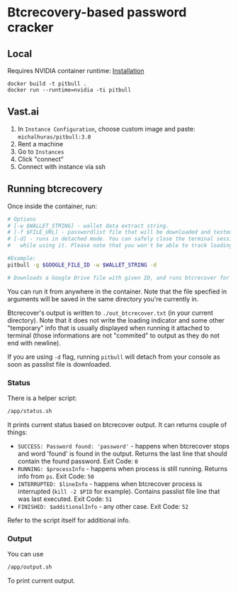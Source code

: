 # Btcrecovery-based password cracker

## Local

Requires NVIDIA container runtime: [Installation](https://docs.nvidia.com/datacenter/cloud-native/container-toolkit/install-guide.html)

```
docker build -t pitbull .
docker run --runtime=nvidia -ti pitbull
```

## Vast.ai
1. In `Instance Configuration`, choose custom image and paste: `michalhuras/pitbull:3.0`
2. Rent a machine
3. Go to `Instances`
4. Click "connect"
5. Connect with instance via ssh

## Running btcrecovery
Once inside the container, run:
```bash
# Options
# [-w $WALLET_STRING] - wallet data extract string.
# [-f $FILE_URL] - passwordlist file that will be downloaded and tested.
# [-d] - runs in detached mode. You can safely close the terminal session (or log out from SSH)
#   while using it. Please note that you won't be able to track loading indicator anymore (it uses pipe buffer which is not flushed to the output with '\n'). 

#Example: 
pitbull -g $GOOGLE_FILE_ID -w $WALLET_STRING -d

# Downloads a Google Drive file with given ID, and runs btcrecover for $WALLET_STRING in detached mode.
```
You can run it from anywhere in the container. Note that the file specfied in arguments will be saved in the same directory you're currently in.

Btcrecover's output is written to `./out_btcrecover.txt` (in your current directory). Note that it does not write the loading indicator and some other "temporary" info that is usually displayed when running it attached to terminal (those informations are not "commited" to output as they do not end with newline).

If you are using `-d` flag, running `pitbull` will detach from your console as soon as passlist file is downloaded.

### Status
There is a helper script:
```bash
/app/status.sh
```
It prints current status based on btcrecover output. It can returns couple of things:
* `SUCCESS: Password found: 'password'` - happens when btcrecover stops and word 'found' is found in the output. Returns the last line that should contain the found password. Exit Code: `0`
* `RUNNING: $processInfo` - happens when process is still running. Returns info from `ps`. Exit Code: `50`
* `INTERRUPTED: $lineInfo` - happens when btcrecover process is interrupted (`kill -2 $PID` for example). Contains passlist file line that was last executed. Exit Code: `51`
* `FINISHED: $additionalInfo` - any other case. Exit Code: `52`

Refer to the script itself for additional info.

### Output
You can use
```bash
/app/output.sh
```
To print current output.
